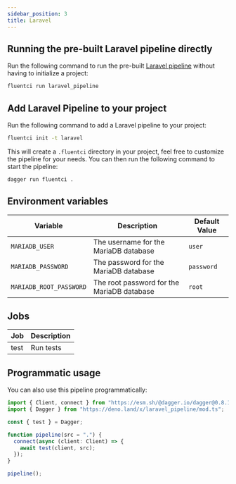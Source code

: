 ```yaml
---
sidebar_position: 3
title: Laravel
---
```


## Running the pre-built Laravel pipeline directly

Run the following command to run the pre-built [Laravel pipeline](https://github.com/fluent-ci-templates/laravel-pipeline) without having to initialize a project:

```bash
fluentci run laravel_pipeline
```

## Add Laravel Pipeline to your project

Run the following command to add a Laravel pipeline to your project:

```bash
fluentci init -t laravel
```

This will create a `.fluentci` directory in your project, feel free to customize the pipeline for your needs.
You can then run the following command to start the pipeline:

```bash
dagger run fluentci .
```

## Environment variables

| Variable               | Description                                | Default Value |
| ---------------------- | ------------------------------------------ | ------------- |
|`MARIADB_USER`          | The username for the MariaDB database      | `user`        |
|`MARIADB_PASSWORD`      | The password for the MariaDB database      | `password`    |
|`MARIADB_ROOT_PASSWORD` | The root password for the MariaDB database | `root`        |


## Jobs

| Job       | Description   |
| --------- | ------------- |
| test      | Run tests      |

## Programmatic usage

You can also use this pipeline programmatically:

```ts
import { Client, connect } from "https://esm.sh/@dagger.io/dagger@0.8.1";
import { Dagger } from "https://deno.land/x/laravel_pipeline/mod.ts";

const { test } = Dagger;

function pipeline(src = ".") {
  connect(async (client: Client) => {
    await test(client, src);
  });
}

pipeline();
```